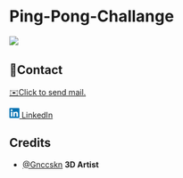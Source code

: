 # Ping-Pong-Challange


<img src="https://github.com/tarikbyzt/Fat-To-Fart/blob/main/Fat-To-Fart/Photos/Fat-To-Fart.gif" width="250">



<h2>🤙Contact</h2>
<a href="mailto:2002167tarik@gmail.com" target="_blank">✉️Click to send mail.</a>

<a href="https://www.linkedin.com/in/tar%C4%B1k-bayaz%C4%B1t-b09219162/" target="_blank"><img src="https://github.com/tarikbyzt/Dress-Up-Rush/blob/main/DressRunner-main/Assets/Photos/linkedin.png" width="18"> LinkedIn</a>

<h2>Credits</h2>
<ul dir="auto"><li><a href="https://github.com/Gnccskn" target="_blank">@Gnccskn</a> <b> 3D Artist </b></li></ul>
